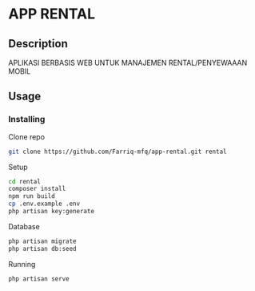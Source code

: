 # APP RENTAL

## Description
APLIKASI BERBASIS WEB UNTUK MANAJEMEN RENTAL/PENYEWAAAN MOBIL

## Usage

### Installing

Clone repo
```bash
git clone https://github.com/Farriq-mfq/app-rental.git rental
```

Setup
```bash
cd rental
composer install
npm run build
cp .env.example .env
php artisan key:generate
```

Database
```bash
php artisan migrate
php artisan db:seed
```

Running
```bash
php artisan serve
```
